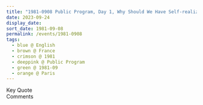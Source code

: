 ```yaml
---
title: "1981-0908 Public Program, Day 1, Why Should We Have Self-realization, Paris, France (date not sure)"
date: 2023-09-24
display_date: 
sort_date: 1981-09-08
permalink: /events/1981-0908
tags:
  - blue @ English
  - brown @ France
  - crimson @ 1981
  - deeppink @ Public Program
  - green @ 1981-09
  - orange @ Paris
---
```


<wave-list>
  <list-title color="green" width="75">Key Quote</list-title>
  <list-item color="BlanchedAlmond"  width="200"></list-item>
  <list-item color="Lavender"></list-item>
  <list-item color="BlanchedAlmond"></list-item>
</wave-list>

<br>

<wave-list>
  <list-title color="green" width="75">Comments</list-title>
  <list-item color="BlanchedAlmond"  width="200"></list-item>
  <list-item color="Lavender"></list-item>
  <list-item color="BlanchedAlmond"></list-item>
</wave-list>